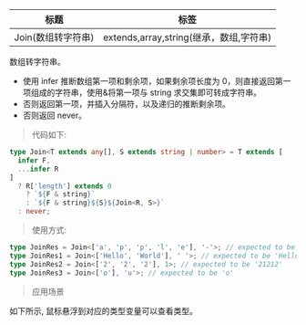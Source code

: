 | 标题               | 标签                                    |
| ------------------ | --------------------------------------- |
| Join(数组转字符串) | extends,array,string(继承，数组,字符串) |

数组转字符串。

- 使用 infer 推断数组第一项和剩余项，如果剩余项长度为 0，则直接返回第一项组成的字符串，使用&将第一项与 string 求交集即可转成字符串。
- 否则返回第一项，并插入分隔符，以及递归的推断剩余项。
- 否则返回 never。

> 代码如下:

```ts
type Join<T extends any[], S extends string | number> = T extends [
  infer F,
  ...infer R
]
  ? R['length'] extends 0
    ? `${F & string}`
    : `${F & string}${S}${Join<R, S>}`
  : never;
```

> 使用方式:

```ts
type JoinRes = Join<['a', 'p', 'p', 'l', 'e'], '-'>; // expected to be 'a-p-p-l-e'
type JoinRes1 = Join<['Hello', 'World'], ' '>; // expected to be 'Hello World'
type JoinRes2 = Join<['2', '2', '2'], 1>; // expected to be '21212'
type JoinRes3 = Join<['o'], 'u'>; // expected to be 'o'
```

> 应用场景

如下所示, 鼠标悬浮到对应的类型变量可以查看类型。

<div class="code-editor" data-url="codes/typescript/demo/Join.ts" data-language="typescript"></div>
